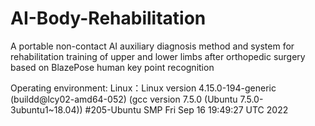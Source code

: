 # AI-Body-Rehabilitation
A portable non-contact AI auxiliary diagnosis method and system for rehabilitation training of upper and lower limbs after orthopedic surgery based on BlazePose human key point recognition

Operating environment:
Linux：Linux version 4.15.0-194-generic (buildd@lcy02-amd64-052) (gcc version 7.5.0 (Ubuntu 7.5.0-3ubuntu1~18.04)) #205-Ubuntu SMP Fri Sep 16 19:49:27 UTC 2022

